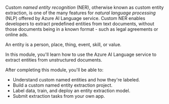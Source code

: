 Custom *named entity recognition* (NER), otherwise known as custom entity extraction, is one of the many features for *natural language processing* (NLP) offered by Azure AI Language service. Custom NER enables developers to extract predefined entities from text documents, without those documents being in a known format - such as legal agreements or online ads.

An entity is a person, place, thing, event, skill, or value.

In this module, you'll learn how to use the Azure AI Language service to extract entities from unstructured documents.

After completing this module, you'll be able to:

- Understand custom named entities and how they're labeled.
- Build a custom named entity extraction project.
- Label data, train, and deploy an entity extraction model.
- Submit extraction tasks from your own app.
